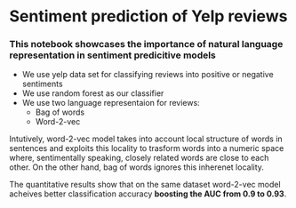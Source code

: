 # Sentiment prediction of Yelp reviews 
### This notebook showcases the importance of natural language representation in sentiment predicitive models

+ We use yelp data set for classifying reviews into positive or negative sentiments
+ We use random forest as our classifier
+ We use two language representaion for reviews:
    + Bag of words
    + Word-2-vec

Intutively, word-2-vec model takes into account local structure of words in sentences and exploits this locality to trasform words into a numeric space where, sentimentally speaking, closely related words are close to each other. On the other hand, bag of words ignores this inherenet locality.

The quantitative results show that on the same dataset word-2-vec model acheives better classification accuracy **boosting the AUC from 0.9 to 0.93**.
